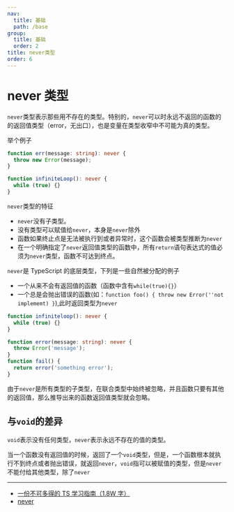 ```yaml
---
nav:
  title: 基础
  path: /base
group:
  title: 基础
  order: 2
title: never类型
order: 6
---
```


# never 类型

`never`类型表示那些用不存在的类型。特别的，`never`可以时永远不返回的函数的的返回值类型（error，无出口），也是变量在类型收窄中不可能为真的类型。

举个例子

```ts
function err(message: string): never {
  throw new Error(message);
}

function infiniteLoop(): never {
  while (true) {}
}
```

`never`类型的特征

- `never`没有子类型。
- 没有类型可以赋值给`never`，本身是`never`除外
- 函数如果终止点是无法被执行到或者异常时，这个函数会被类型推断为`never`
- 在一个明确指定了`never`返回值类型的函数中，所有`return`语句表达式的值必须为`never`类型，函数不可达到终点。

`never`是 TypeScript 的底层类型，下列是一些自然被分配的例子

- 一个从来不会有返回值的函数（函数中含有`while(true){}`）
- 一个总是会抛出错误的函数(如：`function foo() { throw new Error(''not implememt) }`),此时返回类型为`never`

```ts
function infiniteloop(): never {
  while (true) {}
}

function error(message: string): never {
  throw Error('message');
}
function fail() {
  return error('something error');
}
```

由于`never`是所有类型的子类型，在联合类型中始终被忽略，并且函数只要有其他的返回值，那么推导出来的函数返回值类型就会忽略。

## 与`void`的差异

`void`表示没有任何类型，`never`表示永远不存在的值的类型。

当一个函数没有返回值的时候，返回了一个`void`类型，但是，一个函数根本就执行不到终点或者抛出错误，就返回`never`，`void`指可以被赋值的类型，但是`never`不能付给其他类型，除了`never`

---

- [一份不可多得的 TS 学习指南（1.8W 字）](https://juejin.cn/post/6872111128135073806)
- [never](https://tsejx.github.io/typescript-guidebook/syntax/basics/type-of-never)
